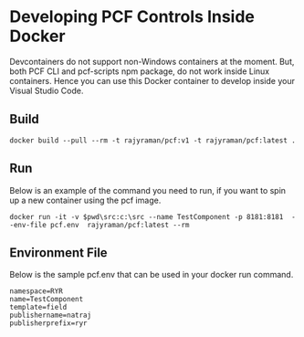 # Developing PCF Controls Inside Docker

Devcontainers do not support non-Windows containers at the moment. But, both PCF CLI and pcf-scripts npm package, do not work inside Linux containers. Hence you can use this Docker container to develop inside your Visual Studio Code.

## Build

```
docker build --pull --rm -t rajyraman/pcf:v1 -t rajyraman/pcf:latest .
```

## Run

Below is an example of the command you need to run, if you want to spin up a new container using the pcf image.

```
docker run -it -v $pwd\src:c:\src --name TestComponent -p 8181:8181  --env-file pcf.env  rajyraman/pcf:latest --rm
```

## Environment File

Below is the sample pcf.env that can be used in your docker run command.

```
namespace=RYR
name=TestComponent
template=field
publishername=natraj
publisherprefix=ryr
```
